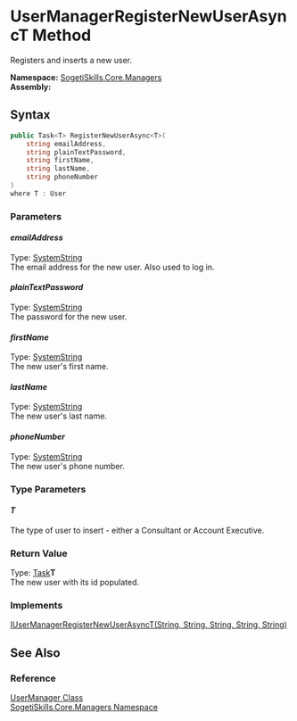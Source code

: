 UserManagerRegisterNewUserAsyncT Method
=======================================
Registers and inserts a new user.

**Namespace:** [SogetiSkills.Core.Managers][1]  
**Assembly:**

Syntax
------

```csharp
public Task<T> RegisterNewUserAsync<T>(
	string emailAddress,
	string plainTextPassword,
	string firstName,
	string lastName,
	string phoneNumber
)
where T : User

```

### Parameters

#### *emailAddress*
Type: [SystemString][2]  
The email address for the new user. Also used to log in.

#### *plainTextPassword*
Type: [SystemString][2]  
The password for the new user.

#### *firstName*
Type: [SystemString][2]  
The new user's first name.

#### *lastName*
Type: [SystemString][2]  
The new user's last name.

#### *phoneNumber*
Type: [SystemString][2]  
The new user's phone number.

### Type Parameters

#### *T*
The type of user to insert - either a Consultant or Account Executive.

### Return Value
Type: [Task][3]**T**  
The new user with its id populated.
### Implements
[IUserManagerRegisterNewUserAsyncT(String, String, String, String, String)][4]  


See Also
--------

### Reference
[UserManager Class][5]  
[SogetiSkills.Core.Managers Namespace][1]  

[1]: ../README.md
[2]: http://msdn.microsoft.com/en-us/library/s1wwdcbf
[3]: http://msdn.microsoft.com/en-us/library/dd321424
[4]: ../IUserManager/RegisterNewUserAsync__1.md
[5]: README.md